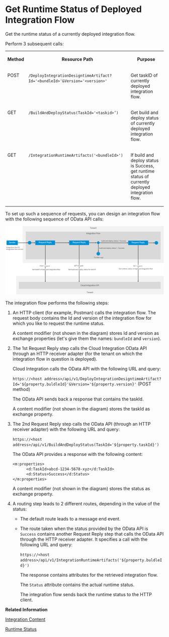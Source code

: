 <!-- loio49c733687c80415aa5b67d58cda99dbf -->

# Get Runtime Status of Deployed Integration Flow

Get the runtime status of a currently deployed integration flow.

Perform 3 subsequent calls:


<table>
<tr>
<th valign="top">

Method



</th>
<th valign="top">

Resource Path



</th>
<th valign="top">

Purpose



</th>
</tr>
<tr>
<td valign="top">

POST



</td>
<td valign="top">

 `/DeployIntegrationDesigntimeArtifact?Id='<bundleId>'&Version='<version>'` 



</td>
<td valign="top">

Get taskID of currently deployed integration flow.



</td>
</tr>
<tr>
<td valign="top">

GET



</td>
<td valign="top">

 `/BuildAndDeployStatus(TaskId='<taskid>’)` 



</td>
<td valign="top">

Get build and deploy status of currently deployed integration flow.



</td>
</tr>
<tr>
<td valign="top">

GET



</td>
<td valign="top">

 `/IntegrationRuntimeArtifacts('<bundleId>')` 



</td>
<td valign="top">

If build and deploy status is Success, get runtime status of currently deployed integration flow.



</td>
</tr>
</table>

To set up such a sequence of requests, you can design an integration flow with the following sequence of OData API calls:

 ![](images/Get_Runtime_Status_of_Deployed_Integration_Flow_0e404a3.png) 

The integration flow performs the following steps:

1.  An HTTP client \(for example, Postman\) calls the integration flow. The request body contains the Id and version of the integration flow for which you like to request the runtime status.

    A content modifier \(not shown in the diagram\) stores Id and version as exchange properties \(let's give them the names: `bundleId` and `version`\).

2.  The 1st Request Reply step calls the Cloud Integration OData API through an HTTP receiver adapter \(for the tenant on which the integration flow in question is deployed\).

    Cloud Integration calls the OData API with the following URL and query:

    `https://<host address>/api/v1/DeployIntegrationDesigntimeArtifact?Id='${property.buldleId}'&Version='${property.version}'` \(POST method\)

    The OData API sends back a response that contains the taskId.

    A content modifier \(not shown in the diagram\) stores the taskId as exchange property.

3.  The 2nd Request Reply step calls the OData API \(through an HTTP receiver adapter\) with the following URL and query:

    `https://<host address>/api/v1/BuildAndDeployStatus(TaskId='${property.taskId}')`

    The OData API provides a response with the following content:

    ```
    <m:properties>
          <d:TaskId>abcd-1234-5678-xyz</d:TaskId>
          <d:Status>Success</d:Status>
    </m:properties>
    ```

    A content modifier \(not shown in the diagram\) stores the status as exchange property.

4.  A routing step leads to 2 different routes, depending in the value of the status:

    -   The default route leads to a message end event.

    -   The route taken when the status provided by the OData API is `Success` contains another Request Reply step that calls the OData API through the HTTP receiver adapter. It specifies a call with the following URL and query:

        `https://<host address>/api/v1/IntegrationRuntimeArtifacts('${property.buldleId}')`

        The response contains attributes for the retrieved integration flow.

        The `Status` attribute contains the actual runtime status.

        The integration flow sends back the runtime status to the HTTP client.



**Related Information**  


[Integration Content](integration-content-d1679a8.md "Manage integration artifacts for your tenant.")

[Runtime Status](runtime-status-c14a7b1.md "Indicates if a deployed artifact is ready to operate.")

